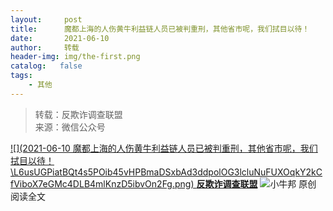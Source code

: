 ```yaml
---
layout:     post
title:      魔都上海的人伤黄牛利益链人员已被判重刑，其他省市呢，我们拭目以待！
date:       2021-06-10
author:     转载
header-img: img/the-first.png
catalog:   false
tags:
    - 其他
---
```


<blockquote><p>转载：反欺诈调查联盟<br>
来源：微信公众号</p></blockquote>

[![](2021-06-10
魔都上海的人伤黄牛利益链人员已被判重刑，其他省市呢，我们拭目以待！\\L6usUGPiatBQt4s5POib45vHPBmaDSxbAd3ddpolOG3lcluNuFUXOqkY2kCfViboX7eGMc4DLB4mlKnzD5ibvOn2Fg.png)
**反欺诈调查联盟**](javascript:;)
![](http://wx.qlogo.cn/mmhead/Q3auHgzwzM5Gub2J7QkN0QDglKR9spRbOGHgDNuM9IDlxXmQlN75LA/0)小牛邦
原创
阅读全文
